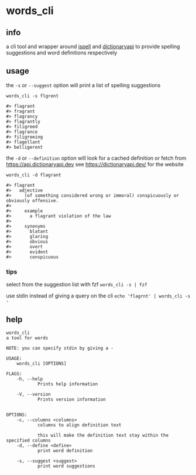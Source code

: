 # words_cli

## info

a cli tool and wrapper around [ispell](https://github.com/lise-henry/rust-ispell) and [dictionaryapi](https://dictionaryapi.dev/) to provide spelling suggestions and word definitions respectively

## usage

the `-s` or `--suggest` option will print a list of spelling suggestions

```
words_cli -s flgrent

#> flagrant
#> fragrant
#> flagrancy
#> flagrantly
#> filigreed
#> flagrance
#> filigreeing
#> flagellant
#> belligerent
```

the `-d` or `--definition` option will look for a cached definition or fetch from https://api.dictionaryapi.dev see https://dictionaryapi.dev/ for the website

```
words_cli -d flagrant

#> flagrant
#>   adjective
#>     (of something considered wrong or immoral) conspicuously or obviously offensive.
#>
#>     example
#>       a flagrant violation of the law
#>
#>     synonyms
#>       blatant
#>       glaring
#>       obvious
#>       overt
#>       evident
#>       conspicuous
```

### tips

select from the suggestion list with fzf
`words_cli -s | fzf`


use stdin instead of giving a query on the cli
`echo 'flagrnt' | words_cli -s -`

## help

```
words_cli
a tool for words

NOTE: you can specify stdin by giving a -

USAGE:
    words_cli [OPTIONS]

FLAGS:
    -h, --help
            Prints help information

    -V, --version
            Prints version information


OPTIONS:
    -c, --columns <columns>
            columns to align definition text

            this will make the definition text stay within the specified columns
    -d, --define <define>
            print word definition

    -s, --suggest <suggest>
            print word suggestions
```
